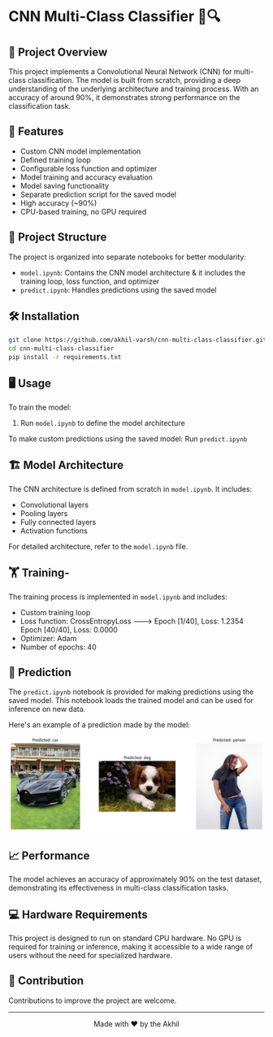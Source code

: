 # CNN Multi-Class Classifier 🧠🔍

## 🌟 Project Overview
This project implements a Convolutional Neural Network (CNN) for multi-class classification. The model is built from scratch, providing a deep understanding of the underlying architecture and training process. With an accuracy of around 90%, it demonstrates strong performance on the classification task.

## 🚀 Features
- Custom CNN model implementation
- Defined training loop
- Configurable loss function and optimizer
- Model training and accuracy evaluation
- Model saving functionality
- Separate prediction script for the saved model
- High accuracy (~90%)
- CPU-based training, no GPU required

## 📁 Project Structure
The project is organized into separate notebooks for better modularity:
- `model.ipynb`: Contains the CNN model architecture & it includes the training loop, loss function, and optimizer
- `predict.ipynb`: Handles predictions using the saved model

## 🛠️ Installation
```bash
git clone https://github.com/akhil-varsh/cnn-multi-class-classifier.git
cd cnn-multi-class-classifier
pip install -r requirements.txt
```

## 🖥️ Usage
To train the model:
1. Run `model.ipynb` to define the model architecture

To make custom predictions using the saved model:
    Run `predict.ipynb`

## 🏗️ Model Architecture
The CNN architecture is defined from scratch in `model.ipynb`. It includes:
- Convolutional layers
- Pooling layers
- Fully connected layers
- Activation functions

For detailed architecture, refer to the `model.ipynb` file.

## 🏋️ Training-
The training process is implemented in `model.ipynb` and includes:
- Custom training loop
- Loss function: CrossEntropyLoss ---> Epoch [1/40], Loss: 1.2354
                                       Epoch [40/40], Loss: 0.0000
- Optimizer: Adam
- Number of epochs: 40 

## 🔮 Prediction
The `predict.ipynb` notebook is provided for making predictions using the saved model. This notebook loads the trained model and can be used for inference on new data.


Here's an example of a prediction made by the model:

![Prediction Example](data/prediction_1.png)

## 📈 Performance
The model achieves an accuracy of approximately 90% on the test dataset, demonstrating its effectiveness in multi-class classification tasks.

## 💻 Hardware Requirements
This project is designed to run on standard CPU hardware. No GPU is required for training or inference, making it accessible to a wide range of users without the need for specialized hardware.

## 🤝 Contribution
Contributions to improve the project are welcome. 

---

<p align="center">
  Made with ❤️ by the Akhil
</p>
